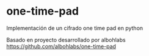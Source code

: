 # one-time-pad
Implementación de un cifrado one time pad en python

Basado en proyecto desarrollado por albohlabs https://github.com/albohlabs/one-time-pad
